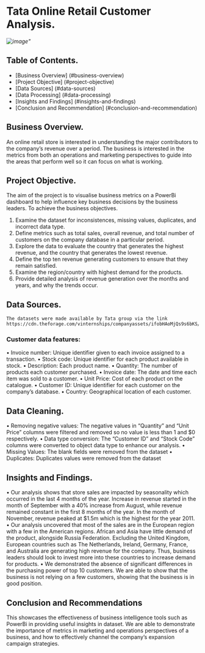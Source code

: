 # Tata Online Retail Customer Analysis.
*![image](https://github.com/Ugondu/TataRetailPowerBiDashboard/assets/113315492/e21ae9b8-be71-4321-afab-d207a4cb1c38)"*
## Table of Contents.
- [Business Overview] (#business-overview)
- [Project Objective] (#project-objective)
- [Data Sources] (#data-sources)
- [Data Processing] (#data-processing)
- [Insights and Findings] (#insights-and-findings)
- [Conclusion and Recommendation] (#conclusion-and-recommendation)
## Business Overview.
An online retail store is interested in understanding the major contributors to the company’s revenue over a period. The business is interested in the metrics from both an operations and marketing perspectives to guide into the areas that perform well so it can focus on what is working.
## Project Objective. 
The aim of the project is to visualise business metrics on a PowerBi dashboard to help influence key business decisions by the business leaders.
To achieve the business objectives.
1.	Examine the dataset for inconsistences, missing values, duplicates, and incorrect data type.
2.	Define metrics such as total sales, overall revenue, and total number of customers on the company database in a particular period.
3.	Explore the data to evaluate the country that generates the highest revenue, and the country that generates the lowest revenue.
4.	Define the top ten revenue generating customers to ensure that they remain satisfied.
5.	Examine the region/country with highest demand for the products.
6.	Provide detailed analysis of revenue generation over the months and years, and why the trends occur.
## Data Sources.
	The datasets were made available by Tata group via the link https://cdn.theforage.com/vinternships/companyassets/ifobHAoMjQs9s6bKS/5XsFFJu2oCLdmYJW2/1654309626143/Online%20Retail%20Data%20Set.xlsx
### Customer data features:
•	Invoice number: Unique identifier given to each invoice assigned to a transaction.
•	Stock code: Unique identifier for each product available in stock. 
•	Description: Each product name.
•	Quantity: The number of products each customer purchased.
•	Invoice date: The date and time each item was sold to a customer.
•	Unit Price: Cost of each product on the catalogue.
•	Customer ID: Unique identifier for each customer on the company’s database.
•	Country: Geographical location of each customer.
## Data Cleaning.
•	Removing negative values: The negative values in “Quantity” and “Unit Price” columns were filtered and removed so no value is less than 1 and $0 respectively.
•	Data type conversion: The “Customer ID” and “Stock Code” columns were converted to object data type to enhance our analysis.
•	Missing Values: The blank fields were removed from the dataset
•	Duplicates: Duplicates values were removed from the dataset
## Insights and Findings.
•	Our analysis shows that store sales are impacted by seasonality which occurred in the last 4 months of the year. Increase in revenue started in the month of September with a 40% increase from August, while revenue remained constant in the first 8 months of the year. In the month of November, revenue peaked at $1.5m which is the highest for the year 2011.
•	Our analysis uncovered that most of the sales are in the European region with a few in the American regions. African and Asia have little demand of the product, alongside Russia Federation. Excluding the United Kingdom, European countries such as The Netherlands, Ireland, Germany, France, and Australia are generating high revenue for the company. Thus, business leaders should look to invest more into these countries to increase demand for products.
•	We demonstrated the absence of significant differences in the purchasing power of top 10 customers. We are able to show that the business is not relying on a few customers, showing that the business is in good position.
## Conclusion and Recommendations
This showcases the effectiveness of business intelligence tools such as PowerBi in providing useful insights in dataset. We are able to demonstrate the importance of metrics in marketing and operations perspectives of a business, and how to effectively channel the company’s expansion campaign strategies. 

